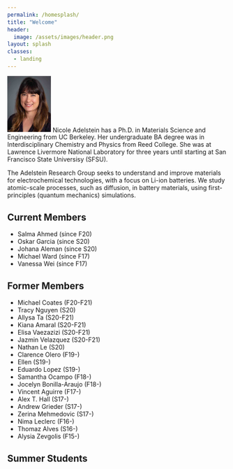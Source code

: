 ```yaml
---
permalink: /homesplash/
title: "Welcome"
header:
  image: /assets/images/header.png
layout: splash
classes:
  - landing
---
```


<p><img src="/assets/images/photoAdelstein.jpg" alt="photo of Prof Adelstein" width="100"/> 
Nicole Adelstein has a Ph.D. in Materials Science and Engineering from UC Berkeley. Her undergraduate BA degree was in Interdisciplinary Chemistry and Physics from Reed College. She was at Lawrence Livermore National Laboratory for three years until starting at San Francisco State Universisy (SFSU).  </p>

The Adelstein Research Group seeks to understand and improve materials for electrochemical technologies, with a focus on Li-ion batteries. We study atomic-scale processes, such as diffusion, in battery materials, using first-principles (quantum mechanics) simulations.

## Current Members ##
* Salma Ahmed (since F20)
* Oskar Garcia (since S20)
* Johana Aleman (since S20)
* Michael Ward (since F17)
* Vanessa Wei (since F17)

## Former Members ##
* Michael Coates (F20-F21)
* Tracy Nguyen (S20)
* Allysa Ta (S20-F21)
* Kiana Amaral (S20-F21)
* Elisa Vaezazizi (S20-F21)
* Jazmin Velazquez (S20-F21)
* Nathan Le (S20)
* Clarence Olero (F19-)
* Ellen (S19-)
* Eduardo Lopez (S19-)
* Samantha Ocampo (F18-)
* Jocelyn Bonilla-Araujo (F18-)
* Vincent Aguirre (F17-)
* Alex T. Hall (S17-)
* Andrew Grieder (S17-)
* Zerina Mehmedovic (S17-)
* Nima Leclerc (F16-)
* Thomaz Alves (S16-)
* Alysia Zevgolis (F15-)

## Summer Students ##


